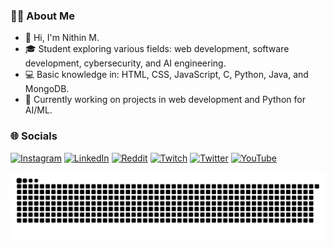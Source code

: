 ### 👨‍💻 About Me

- 👋 Hi, I'm Nithin M.
- 🎓 Student exploring various fields: web development, software development, cybersecurity, and AI engineering.
- 💻 Basic knowledge in: HTML, CSS, JavaScript, C, Python, Java, and MongoDB.
- 🚀 Currently working on projects in web development and Python for AI/ML.

### 🌐 Socials

[![Instagram](https://img.shields.io/badge/Instagram-%23E4405F.svg?logo=Instagram&logoColor=white)](https://instagram.com/nikelf_)
[![LinkedIn](https://img.shields.io/badge/LinkedIn-%230077B5.svg?logo=linkedin&logoColor=white)](https://linkedin.com/in/nithinm07)
[![Reddit](https://img.shields.io/badge/Reddit-%23FF4500.svg?logo=Reddit&logoColor=white)](https://reddit.com/user/Candid_Ad5694)
[![Twitch](https://img.shields.io/badge/Twitch-%239146FF.svg?logo=Twitch&logoColor=white)](https://twitch.tv/devthenik)
[![Twitter](https://img.shields.io/badge/Twitter-%231DA1F2.svg?logo=Twitter&logoColor=white)](https://twitter.com/SuzuElfed)
[![YouTube](https://img.shields.io/badge/YouTube-%23FF0000.svg?logo=YouTube&logoColor=white)](https://youtube.com/c/NykSan)

<picture>
  <source media="(prefers-color-scheme: dark)" srcset="https://raw.githubusercontent.com/nyksans/nyksans/output/github-snake-dark.svg" />
  <source media="(prefers-color-scheme: light)" srcset="https://raw.githubusercontent.com/nyksans/nyksans/output/github-snake.svg" />
  <img alt="github-snake" src="https://raw.githubusercontent.com/nyksans/nyksans/output/github-snake.svg" />
</picture>
